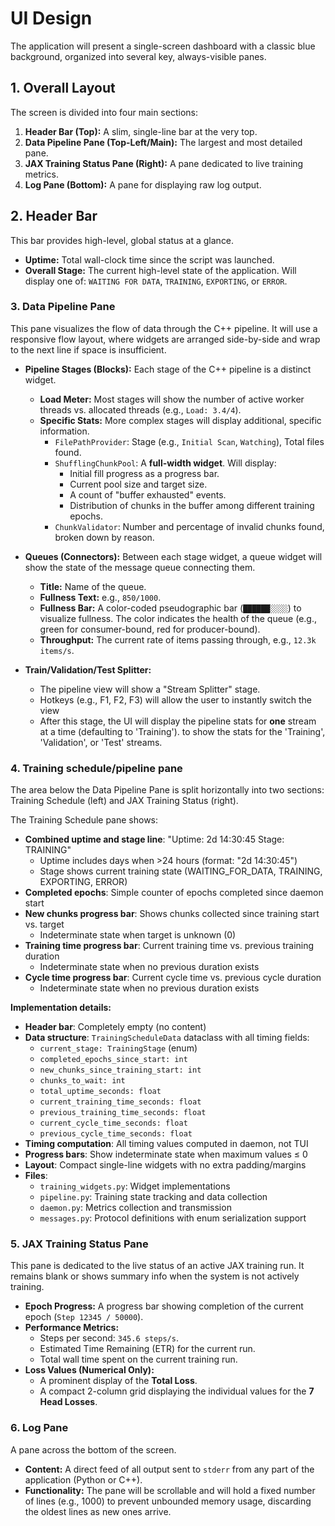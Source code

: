 # UI Design

The application will present a single-screen dashboard with a classic blue background, organized into several key, always-visible panes.

## 1. Overall Layout

The screen is divided into four main sections:

1. **Header Bar (Top):** A slim, single-line bar at the very top.
2. **Data Pipeline Pane (Top-Left/Main):** The largest and most detailed pane.
3. **JAX Training Status Pane (Right):** A pane dedicated to live training metrics.
4. **Log Pane (Bottom):** A pane for displaying raw log output.

## 2. Header Bar

This bar provides high-level, global status at a glance.

- **Uptime:** Total wall-clock time since the script was launched.
- **Overall Stage:** The current high-level state of the application. Will display one of: `WAITING FOR DATA`, `TRAINING`, `EXPORTING`, or `ERROR`.

### 3. Data Pipeline Pane

This pane visualizes the flow of data through the C++ pipeline. It will use a responsive flow layout, where widgets are arranged side-by-side and wrap to the next line if space is insufficient.

- **Pipeline Stages (Blocks):** Each stage of the C++ pipeline is a distinct widget.
  - **Load Meter:** Most stages will show the number of active worker threads vs. allocated threads (e.g., `Load: 3.4/4`).
  - **Specific Stats:** More complex stages will display additional, specific information.
    - `FilePathProvider`: Stage (e.g., `Initial Scan`, `Watching`), Total files found.
    - `ShufflingChunkPool`: A **full-width widget**. Will display:
      - Initial fill progress as a progress bar.
      - Current pool size and target size.
      - A count of "buffer exhausted" events.
      - Distribution of chunks in the buffer among different training epochs.
    - `ChunkValidator`: Number and percentage of invalid chunks found, broken down by reason.

- **Queues (Connectors):** Between each stage widget, a queue widget will show the state of the message queue connecting them.
  - **Title:** Name of the queue.
  - **Fullness Text:** e.g., `850/1000`.
  - **Fullness Bar:** A color-coded pseudographic bar (`██████░░░░`) to
    visualize fullness. The color indicates the health of the queue (e.g., green
    for consumer-bound, red for producer-bound).
  - **Throughput:** The current rate of items passing through, e.g.,
    `12.3k items/s`.

- **Train/Validation/Test Splitter:**
  - The pipeline view will show a "Stream Splitter" stage.
  - Hotkeys (e.g., F1, F2, F3) will allow the user to instantly switch the view
  - After this stage, the UI will display the pipeline stats for **one** stream
    at a time (defaulting to 'Training'). to show the stats for the 'Training',
    'Validation', or 'Test' streams.

### 4. Training schedule/pipeline pane

The area below the Data Pipeline Pane is split horizontally into two
sections: Training Schedule (left) and JAX Training Status (right).

The Training Schedule pane shows:

- **Combined uptime and stage line**: "Uptime: 2d 14:30:45   Stage: TRAINING"
  - Uptime includes days when >24 hours (format: "2d 14:30:45")
  - Stage shows current training state (WAITING_FOR_DATA, TRAINING, EXPORTING, ERROR)
- **Completed epochs**: Simple counter of epochs completed since daemon start
- **New chunks progress bar**: Shows chunks collected since training start vs. target
  - Indeterminate state when target is unknown (0)
- **Training time progress bar**: Current training time vs. previous training duration
  - Indeterminate state when no previous duration exists
- **Cycle time progress bar**: Current cycle time vs. previous cycle duration
  - Indeterminate state when no previous duration exists

**Implementation details:**

- **Header bar**: Completely empty (no content)
- **Data structure**: `TrainingScheduleData` dataclass with all timing fields:
  - `current_stage: TrainingStage` (enum)
  - `completed_epochs_since_start: int`
  - `new_chunks_since_training_start: int`
  - `chunks_to_wait: int`
  - `total_uptime_seconds: float`
  - `current_training_time_seconds: float`
  - `previous_training_time_seconds: float`
  - `current_cycle_time_seconds: float`
  - `previous_cycle_time_seconds: float`
- **Timing computation**: All timing values computed in daemon, not TUI
- **Progress bars**: Show indeterminate state when maximum values ≤ 0
- **Layout**: Compact single-line widgets with no extra padding/margins
- **Files**:
  - `training_widgets.py`: Widget implementations
  - `pipeline.py`: Training state tracking and data collection
  - `daemon.py`: Metrics collection and transmission
  - `messages.py`: Protocol definitions with enum serialization support

### 5. JAX Training Status Pane

This pane is dedicated to the live status of an active JAX training run. It
remains blank or shows summary info when the system is not actively training.

- **Epoch Progress:** A progress bar showing completion of the current epoch
  (`Step 12345 / 50000`).
- **Performance Metrics:**
  - Steps per second: `345.6 steps/s`.
  - Estimated Time Remaining (ETR) for the current run.
  - Total wall time spent on the current training run.
- **Loss Values (Numerical Only):**
  - A prominent display of the **Total Loss**.
  - A compact 2-column grid displaying the individual values for the **7 Head
    Losses**.

### 6. Log Pane

A pane across the bottom of the screen.

- **Content:** A direct feed of all output sent to `stderr` from any part of the
  application (Python or C++).
- **Functionality:** The pane will be scrollable and will hold a fixed number of
  lines (e.g., 1000) to prevent unbounded memory usage, discarding the oldest
  lines as new ones arrive.

